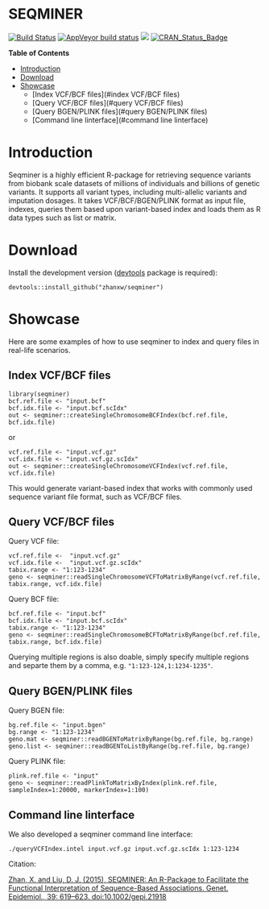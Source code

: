 SEQMINER
========

[![Build Status](https://travis-ci.org/zhanxw/seqminer.svg?branch=master)](https://travis-ci.org/zhanxw/seqminer)
[![AppVeyor build status](https://ci.appveyor.com/api/projects/status/github/zhanxw/seqminer?branch=master&svg=true)](https://ci.appveyor.com/project/zhanxw/seqminer)
![](http://cranlogs.r-pkg.org/badges/seqminer)
[![CRAN_Status_Badge](http://www.r-pkg.org/badges/version/seqminer)](https://cran.r-project.org/package=seqminer)


**Table of Contents**

- [Introduction](#introduction)
- [Download](#download)
- [Showcase](#showcase)
  - [Index VCF/BCF files](#index VCF/BCF files)
  - [Query VCF/BCF files](#query VCF/BCF files)
  - [Query BGEN/PLINK files](#query BGEN/PLINK files)
  - [Command line linterface](#command line linterface)

# Introduction
Seqminer is a highly efficient R-package for retrieving sequence variants from biobank scale datasets of millions of individuals and billions of genetic variants. It supports all variant types, including multi-allelic variants and imputation dosages. It takes VCF/BCF/BGEN/PLINK format as input file, indexes, queries them based upon variant-based index and loads them as R data types such as list or matrix.

# Download
Install the development version ([devtools](https://github.com/hadley/devtools) package is required):

    devtools::install_github("zhanxw/seqminer")

# Showcase
Here are some examples of how to use seqminer to index and query files in real-life scenarios.

## Index VCF/BCF files

    library(seqminer)
    bcf.ref.file <- "input.bcf"
    bcf.idx.file <- "input.bcf.scIdx"
    out <- seqminer::createSingleChromosomeBCFIndex(bcf.ref.file, bcf.idx.file)

or

    vcf.ref.file <- "input.vcf.gz"
    vcf.idx.file <- "input.vcf.gz.scIdx"
    out <- seqminer::createSingleChromosomeVCFIndex(vcf.ref.file, vcf.idx.file)

This would generate variant-based index that works with commonly used sequence variant file format, such as VCF/BCF files.

## Query VCF/BCF files

Query VCF file:

    vcf.ref.file <-  "input.vcf.gz"
    vcf.idx.file <-  "input.vcf.gz.scIdx"
    tabix.range <- "1:123-1234"
    geno <- seqminer::readSingleChromosomeVCFToMatrixByRange(vcf.ref.file, tabix.range, vcf.idx.file)

Query BCF file:

    bcf.ref.file <- "input.bcf"
    bcf.idx.file <- "input.bcf.scIdx"
    tabix.range <- "1:123-1234"
    geno <- seqminer::readSingleChromosomeBCFToMatrixByRange(bcf.ref.file, tabix.range, bcf.idx.file)

Querying multiple regions is also doable, simply specify multiple regions and separte them by a comma, e.g. `"1:123-124,1:1234-1235"`.


## Query BGEN/PLINK files

Query BGEN file:

    bg.ref.file <- "input.bgen"
    bg.range <- "1:123-1234"
    geno.mat <- seqminer::readBGENToMatrixByRange(bg.ref.file, bg.range)
    geno.list <- seqminer::readBGENToListByRange(bg.ref.file, bg.range)

Query PLINK file:

    plink.ref.file <- "input"
    geno <- seqminer::readPlinkToMatrixByIndex(plink.ref.file, sampleIndex=1:20000, markerIndex=1:100)

## Command line linterface
We also developed a seqminer command line interface:

    ./queryVCFIndex.intel input.vcf.gz input.vcf.gz.scIdx 1:123-1234

Citation: 

[Zhan, X. and Liu, D. J. (2015), SEQMINER: An R-Package to Facilitate the Functional Interpretation of Sequence-Based Associations. Genet. Epidemiol., 39: 619–623. doi:10.1002/gepi.21918](http://onlinelibrary.wiley.com/doi/10.1002/gepi.21918/abstract)

